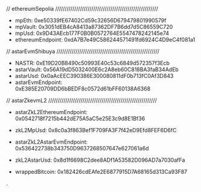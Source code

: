 //  ethereumSepolia //////////////////////////////////////////////////////
- mpEth:                        0xe50339fE67402Cd59c32656D679479801990579f
- mpVault:                      0x3051dEB4cA8413a87362DF7B6dd7d5C86559C720
- mpUsd:                        0x9D43AEcb177F0B0B0572764E5547478242145e74
- ethereumEndpoint:             0xdA7B7e49C586244571491fd6924C4D9eC4f081a1


//  astarEvmShibuya //////////////////////////////////////////////////////
- NASTR:                        0xE19D20B8490c50993E40c53c6849d572357f3Ecb
- astarVault:                   0x56A19dD5032400E6c2A8eb60C818BA3faB34AdEb
- astarUsd:                     0x0aAcEEC390386E300080811dF0b713fC0Af3D843
- astarEvmEndpoint:             0xE385E20709DD6bBEDF8c0572d61bFF60138A6368


//  astarZkevmL2 /////////////////////////////////////////////////////////
- astarZkL2EthereumEndpoint:    0x0542718f7215b442dE75A5aC5e25E3c9d8E1Bf36
- zkL2MpUsd:                    0x8c0a3f863Bef1F709FA3F7f42eD9Efd8FEF6D6fC

- astarZkL2AstarEvmEndpoint:    0x536422738b343750D9637268507647e627061a6d
- zkL2AstarUsd:      0x8d1f6698C2dee8ADf1A53582D096AD7a7030afFa           

- wrappedBitcoin:               0x182426cdEAfe2E6877915D7A68165d313Ca93F87

.